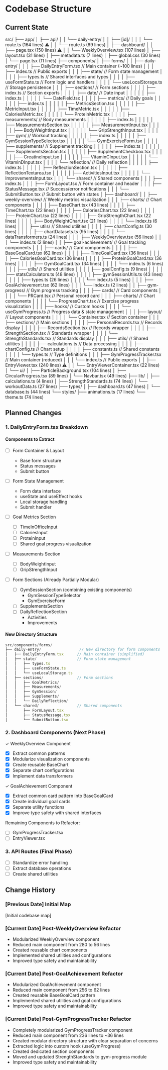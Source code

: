 # Codebase Structure

## Current State

src/
├── app/
│   ├── api/
│   │   └── daily-entry/
│   │       ├── [id]/
│   │       │   └── route.ts (164 lines) ⚠️
│   │       └── route.ts (69 lines)
│   ├── dashboard/
│   │   ├── page.tsx (150 lines) ⚠️
│   │   └── WeeklyOverview.tsx (107 lines)
│   ├── layout.tsx (31 lines)
│   ├── metadata.ts (7 lines)
│   ├── global.css (30 lines)
│   └── page.tsx (11 lines)
├── components/
│   ├── forms/
│   │   ├── daily-entry/
│   │   │   ├── DailyEntryForm.tsx      // Main container (~100 lines)
│   │   │   ├── index.ts                // Public exports
│   │   │   ├── state/                  // Form state management
│   │   │   │   ├── types.ts            // Shared interfaces and types
│   │   │   │   ├── useFormState.ts     // Form logic and handlers
│   │   │   │   └── useLocalStorage.ts  // Storage persistence
│   │   │   ├── sections/               // Form sections
│   │   │   │   ├── index.ts           // Section exports
│   │   │   │   ├── date/              // Date input
│   │   │   │   │   ├── index.ts
│   │   │   │   │   └── DateField.tsx
│   │   │   │   ├── metrics/           // Daily goals
│   │   │   │   │   ├── index.ts
│   │   │   │   │   ├── MetricsSection.tsx
│   │   │   │   │   ├── MetricInput.tsx
│   │   │   │   │   ├── TimeMetric.tsx
│   │   │   │   │   ├── CaloriesMetric.tsx
│   │   │   │   │   └── ProteinMetric.tsx
│   │   │   │   ├── measurements/      // Body measurements
│   │   │   │   │   ├── index.ts
│   │   │   │   │   ├── MeasurementsSection.tsx
│   │   │   │   │   ├── MeasurementInput.tsx
│   │   │   │   │   ├── BodyWeightInput.tsx
│   │   │   │   │   └── GripStrengthInput.tsx
│   │   │   │   ├── gym/              // Workout tracking
│   │   │   │   │   ├── index.ts
│   │   │   │   │   ├── GymSessionTypeSelector.tsx
│   │   │   │   │   └── GymExerciseForm.tsx
│   │   │   │   ├── supplements/      // Supplement tracking
│   │   │   │   │   ├── index.ts
│   │   │   │   │   ├── SupplementsSection.tsx
│   │   │   │   │   ├── SupplementCheckbox.tsx
│   │   │   │   │   ├── CreatineInput.tsx
│   │   │   │   │   ├── VitaminCInput.tsx
│   │   │   │   │   └── VitaminDInput.tsx
│   │   │   │   └── reflection/       // Daily reflection
│   │   │   │   │   ├── index.ts
│   │   │   │   │   ├── ReflectionSection.tsx
│   │   │   │   │   ├── ReflectionTextarea.tsx
│   │   │   │   │   ├── ActivitiesInput.tsx
│   │   │   │   │   └── ImprovementsInput.tsx
│   │   │   └── shared/               // Shared components
│   │   │       ├── index.ts
│   │   │       ├── FormLayout.tsx    // Form container and header
│   │   │       ├── StatusMessage.tsx // Success/error notifications
│   │   │       └── SubmitButton.tsx  // Submit button with states
│   ├── dashboard/
│   │   ├── weekly-overview/              // Weekly metrics visualization
│   │   │   ├── charts/                   // Chart components
│   │   │   │   ├── BaseChart.tsx (43 lines)
│   │   │   │   ├── TimeChart.tsx (22 lines)
│   │   │   │   ├── CaloriesChart.tsx (22 lines)
│   │   │   │   ├── ProteinChart.tsx (22 lines)
│   │   │   │   ├── GripStrengthChart.tsx (22 lines)
│   │   │   │   ├── BodyWeightChart.tsx (21 lines)
│   │   │   │   └── index.ts (6 lines)
│   │   │   ├── utils/                    // Shared utilities
│   │   │   │   ├── chartConfig.ts (30 lines)
│   │   │   │   ├── chartDatasets.ts (95 lines)
│   │   │   │   └── dataTransformers.ts (24 lines)
│   │   │   ├── WeeklyOverview.tsx (56 lines)
│   │   │   └── index.ts (2 lines)
│   │   ├── goal-achievement/            // Goal tracking components
│   │   │   ├── cards/                   // Card components
│   │   │   │   ├── BaseGoalCard.tsx (62 lines)
│   │   │   │   ├── TimeGoalCard.tsx (36 lines)
│   │   │   │   ├── CaloriesGoalCard.tsx (36 lines)
│   │   │   │   ├── ProteinGoalCard.tsx (36 lines)
│   │   │   │   ├── GymGoalCard.tsx (34 lines)
│   │   │   │   └── index.ts (6 lines)
│   │   │   ├── utils/                   // Shared utilities
│   │   │   │   ├── goalConfig.ts (9 lines)
│   │   │   │   ├── statsCalculators.ts (48 lines)
│   │   │   │   ├── gymSessionUtils.ts (43 lines)
│   │   │   │   ├── types.ts (26 lines)
│   │   │   │   └── index.ts (5 lines)
│   │   │   ├── GoalAchievement.tsx (62 lines)
│   │   │   └── index.ts (2 lines)
│   │   ├── gym-progress/               // Gym progress tracking
│   │   │   ├── cards/                  // Card components
│   │   │   │   └── PRCard.tsx          // Personal record card
│   │   │   ├── charts/                 // Chart components
│   │   │   │   └── ProgressChart.tsx   // Exercise progress visualization
│   │   │   ├── hooks/                  // Custom hooks
│   │   │   │   └── useGymProgress.ts   // Progress data & state management
│   │   │   ├── layout/                 // Layout components
│   │   │   │   └── Container.tsx       // Section container
│   │   │   ├── sections/               // Main sections
│   │   │   │   ├── PersonalRecords.tsx     // Records display
│   │   │   │   ├── RecordsSection.tsx      // Records wrapper
│   │   │   │   ├── StrengthSection.tsx     // Standards wrapper
│   │   │   │   └── StrengthStandards.tsx   // Standards display
│   │   │   ├── utils/                  // Shared utilities
│   │   │   │   ├── calculations.ts     // Data processing
│   │   │   │   ├── chartConfig.ts      // Chart setup
│   │   │   │   ├── constants.ts        // Shared constants
│   │   │   │   └── types.ts           // Type definitions
│   │   │   ├── GymProgressTracker.tsx  // Main container (reduced)
│   │   │   └── index.ts               // Public exports
│   │   ├── EntryViewer.tsx (240 lines) ⚠️
│   │   └── EntryViewerContainer.tsx (22 lines)
│   └── ui/
│       ├── ParticleBackground.tsx (104 lines)
│       ├── CircularProgress.tsx (89 lines)
│       └── Navbar.tsx (49 lines)
├── lib/
│   ├── calculations.ts (4 lines)
│   ├── StrengthStandards.ts (74 lines)
│   └── workoutData.ts (27 lines)
├── types/
│   ├── dashboard.ts (47 lines)
│   └── database.ts (44 lines)
└── styles/
    ├── animations.ts (17 lines)
    └── theme.ts (74 lines)

## Planned Changes

### 1. DailyEntryForm.tsx Breakdown
#### Components to Extract
- [ ] Form Container & Layout
  - Base form structure
  - Status messages
  - Submit button

- [ ] Form State Management
  - Form data interface
  - useState and useEffect hooks
  - Local storage handling
  - Submit handler

- [ ] Goal Metrics Section
  - [ ] TimeInOfficeInput
  - [ ] CaloriesInput
  - [ ] ProteinInput
  - [ ] Shared goal progress visualization

- [ ] Measurements Section
  - [ ] BodyWeightInput
  - [ ] GripStrengthInput

- [ ] Form Sections (Already Partially Modular)
  - [ ] GymSessionSection (combining existing components)
    - GymSessionTypeSelector
    - GymExerciseForm
  - [ ] SupplementsSection
  - [ ] DailyReflectionSection
    - Activities
    - Improvements

#### New Directory Structure
```typescript
src/components/forms/
├── daily-entry/                 // New directory for form components
│   ├── DailyEntryForm.tsx      // Main container (simplified)
│   ├── state/                  // Form state management
│   │   ├── types.ts
│   │   ├── useFormState.ts
│   │   └── useLocalStorage.ts
│   ├── sections/               // Form sections
│   │   ├── GoalMetrics/
│   │   ├── Measurements/
│   │   ├── GymSession/
│   │   ├── Supplements/
│   │   └── DailyReflection/
│   └── shared/                 // Shared components
│       ├── FormLayout.tsx
│       ├── StatusMessage.tsx
│       └── SubmitButton.tsx
```

### 2. Dashboard Components (Next Phase)
✓ WeeklyOverview Component
- [x] Extract common patterns
- [x] Modularize visualization components
- [x] Create reusable BaseChart
- [x] Separate chart configurations
- [x] Implement data transformers

✓ GoalAchievement Component
- [x] Extract common card pattern into BaseGoalCard
- [x] Create individual goal cards
- [x] Separate utility functions
- [x] Improve type safety with shared interfaces

Remaining Components to Refactor:
- [ ] GymProgressTracker.tsx
- [ ] EntryViewer.tsx

### 3. API Routes (Final Phase)
- [ ] Standardize error handling
- [ ] Extract database operations
- [ ] Create shared utilities

## Change History
### [Previous Date] Initial Map
[Initial codebase map]

### [Current Date] Post-WeeklyOverview Refactor
- Modularized WeeklyOverview component
- Reduced main component from 280 to 56 lines
- Created reusable chart components
- Implemented shared utilities and configurations
- Improved type safety and maintainability

### [Current Date] Post-GoalAchievement Refactor
- Modularized GoalAchievement component
- Reduced main component from 256 to 62 lines
- Created reusable BaseGoalCard pattern
- Implemented shared utilities and goal configurations
- Improved type safety and maintainability

### [Current Date] Post-GymProgressTracker Refactor
- Completely modularized GymProgressTracker component
- Reduced main component from 236 lines to ~36 lines
- Created modular directory structure with clear separation of concerns
- Extracted logic into custom hook (useGymProgress)
- Created dedicated section components
- Moved and updated StrengthStandards to gym-progress module
- Improved type safety and maintainability
